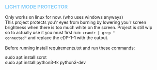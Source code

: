### <span style="color:#87CEFA" >LIGHT MODE PROTECTOR</span>

Only works on linux for now. (who uses windows anyways)
<br />
This project protects you'r eyes from burning by lowering you'r screen brightness when there is too much white on the screen.
Project is still wip so to actually use it you must first run: <code>xrandr | grep " connected"</code> and replace the eDP-1-1 with the output.
<br />
<br />
Before running install requirements.txt and run these commands:

sudo apt install scrot
<br />
sudo apt install python3-tk python3-dev
